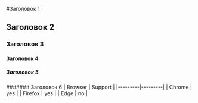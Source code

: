 #Заголовок 1
## Заголовок 2
### Заголовок 3
#### Заголовок 4
##### Заголовок 5
####### Заголовок 6
| Browser | Support |
|---------|---------|
| Chrome  | yes     |
| Firefox | yes     |
| Edge    | no      |
